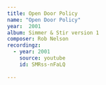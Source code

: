 ```yaml
---
title: Open Door Policy
name: "Open Door Policy"
year:  2001
album: Simmer & Stir version 1
composer: Rob Nelson
recordingz:
  - year: 2001
    source: youtube
    id: SMRss-nFaLQ
 
---
```


